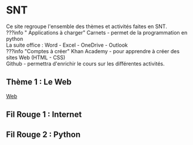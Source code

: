 # SNT 

Ce site regroupe l'ensemble des thèmes et activités faites en SNT. <br>
???info " Applications à charger" 
    Carnets - permet de la programmation en python <br>
    La suite office : Word - Excel - OneDrive - Outlook <br>
 ???info "Comptes à créer" 
     Khan Academy - pour apprendre à créer des sites Web (HTML - CSS)<br>
     Github - permettra d'enrichir le cours sur les différentes activités. 
     
    

## Thème 1 : Le Web 
[Web](./Web.md)



## Fil Rouge 1 : Internet


## Fil Rouge 2 : Python


